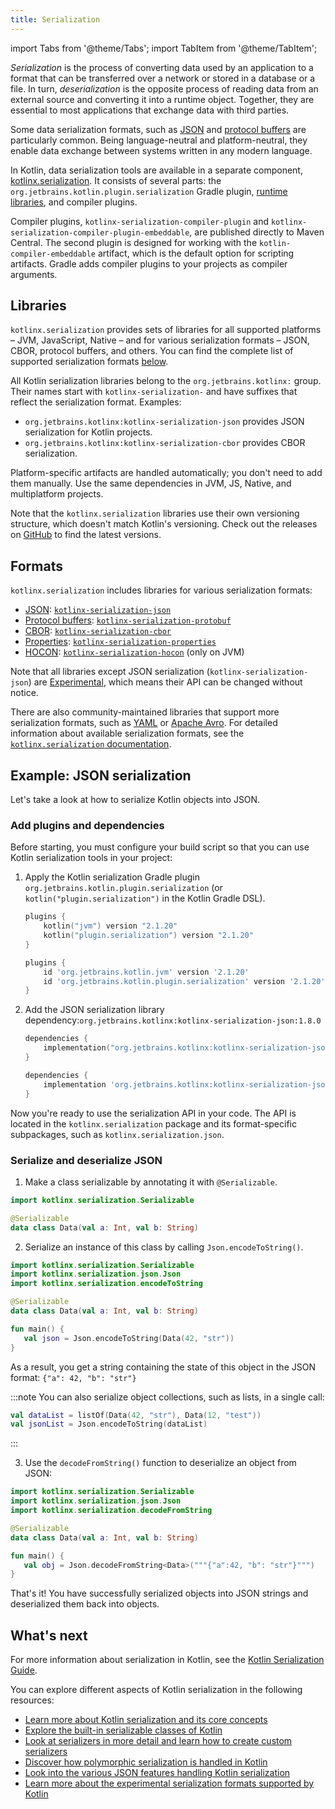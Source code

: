 ```yaml
---
title: Serialization
---
```


import Tabs from '@theme/Tabs';
import TabItem from '@theme/TabItem';




_Serialization_ is the process of converting data used by an application to a format that can be transferred over a network
or stored in a database or a file. In turn, _deserialization_ is the opposite process of reading data from an external source
and converting it into a runtime object. Together, they are essential to most applications that exchange
data with third parties. 

Some data serialization formats, such as [JSON](https://www.json.org/json-en.html) and 
[protocol buffers](https://developers.google.com/protocol-buffers) are particularly common. Being language-neutral and
platform-neutral, they enable data exchange between systems written in any modern language.

In Kotlin, data serialization tools are available in a separate component, [kotlinx.serialization](https://github.com/Kotlin/kotlinx.serialization).
It consists of several parts: the `org.jetbrains.kotlin.plugin.serialization` Gradle plugin, [runtime libraries](#libraries),
and compiler plugins.

Compiler plugins, `kotlinx-serialization-compiler-plugin` and `kotlinx-serialization-compiler-plugin-embeddable`,
are published directly to Maven Central. The second plugin is designed for working with the `kotlin-compiler-embeddable`
artifact, which is the default option for scripting artifacts. Gradle adds compiler plugins to your projects as compiler arguments.

## Libraries

`kotlinx.serialization` provides sets of libraries for all supported platforms – JVM, JavaScript, Native – and for various
serialization formats – JSON, CBOR, protocol buffers, and others. You can find the complete list of supported serialization
formats [below](#formats).

All Kotlin serialization libraries belong to the `org.jetbrains.kotlinx:` group. Their names start with `kotlinx-serialization-`
and have suffixes that reflect the serialization format. Examples:
* `org.jetbrains.kotlinx:kotlinx-serialization-json` provides JSON serialization for Kotlin projects.
* `org.jetbrains.kotlinx:kotlinx-serialization-cbor` provides CBOR serialization.

Platform-specific artifacts are handled automatically; you don't need to add them manually. Use the same dependencies in
JVM, JS, Native, and multiplatform projects.

Note that the `kotlinx.serialization` libraries use their own versioning structure, which doesn't match Kotlin's versioning.
Check out the releases on [GitHub](https://github.com/Kotlin/kotlinx.serialization/releases) to find the latest versions.

## Formats

`kotlinx.serialization` includes libraries for various serialization formats:

* [JSON](https://www.json.org/): [`kotlinx-serialization-json`](https://github.com/Kotlin/kotlinx.serialization/blob/master/formats/README.md#json)
* [Protocol buffers](https://developers.google.com/protocol-buffers): [`kotlinx-serialization-protobuf`](https://github.com/Kotlin/kotlinx.serialization/blob/master/formats/README.md#protobuf)
* [CBOR](https://cbor.io/): [`kotlinx-serialization-cbor`](https://github.com/Kotlin/kotlinx.serialization/blob/master/formats/README.md#cbor)
* [Properties](https://en.wikipedia.org/wiki/.properties): [`kotlinx-serialization-properties`](https://github.com/Kotlin/kotlinx.serialization/blob/master/formats/README.md#properties)
* [HOCON](https://github.com/lightbend/config/blob/master/HOCON.md): [`kotlinx-serialization-hocon`](https://github.com/Kotlin/kotlinx.serialization/blob/master/formats/README.md#hocon) (only on JVM)

Note that all libraries except JSON serialization (`kotlinx-serialization-json`) are [Experimental](components-stability.md),
which means their API can be changed without notice.

There are also community-maintained libraries that support more serialization formats, such as [YAML](https://yaml.org/)
or [Apache Avro](https://avro.apache.org/). For detailed information about available serialization formats, see the 
[`kotlinx.serialization` documentation](https://github.com/Kotlin/kotlinx.serialization/blob/master/formats/README.md).

## Example: JSON serialization

Let's take a look at how to serialize Kotlin objects into JSON.

### Add plugins and dependencies

Before starting, you must configure your build script so that you can use Kotlin serialization tools in your project:

1. Apply the Kotlin serialization Gradle plugin `org.jetbrains.kotlin.plugin.serialization` (or `kotlin("plugin.serialization")`
in the Kotlin Gradle DSL).

    <Tabs groupId="build-script">
    <TabItem value="kotlin" label="Kotlin" default>

    ```kotlin
    plugins {
        kotlin("jvm") version "2.1.20"
        kotlin("plugin.serialization") version "2.1.20"
    }
    ```

    </TabItem>
    <TabItem value="groovy" label="Groovy" default>

    ```groovy
    plugins {
        id 'org.jetbrains.kotlin.jvm' version '2.1.20'
        id 'org.jetbrains.kotlin.plugin.serialization' version '2.1.20'  
    }
    ```

    </TabItem>
    </Tabs>

2. Add the JSON serialization library dependency:`org.jetbrains.kotlinx:kotlinx-serialization-json:1.8.0`

    <Tabs groupId="build-script">
    <TabItem value="kotlin" label="Kotlin" default>

    ```kotlin
    dependencies {
        implementation("org.jetbrains.kotlinx:kotlinx-serialization-json:1.8.0")
    } 
    ```

    </TabItem>
    <TabItem value="groovy" label="Groovy" default>

    ```groovy
    dependencies {
        implementation 'org.jetbrains.kotlinx:kotlinx-serialization-json:1.8.0'
    } 
    ```

    </TabItem>
    </Tabs>

Now you're ready to use the serialization API in your code. The API is located in the `kotlinx.serialization` package
and its format-specific subpackages, such as `kotlinx.serialization.json`.

### Serialize and deserialize JSON

1. Make a class serializable by annotating it with `@Serializable`.

```kotlin
import kotlinx.serialization.Serializable

@Serializable
data class Data(val a: Int, val b: String)
```

2. Serialize an instance of this class by calling `Json.encodeToString()`.

```kotlin
import kotlinx.serialization.Serializable
import kotlinx.serialization.json.Json
import kotlinx.serialization.encodeToString

@Serializable
data class Data(val a: Int, val b: String)

fun main() {
   val json = Json.encodeToString(Data(42, "str"))
}
```

As a result, you get a string containing the state of this object in the JSON format: `{"a": 42, "b": "str"}`

:::note
You can also serialize object collections, such as lists, in a single call:

```kotlin
val dataList = listOf(Data(42, "str"), Data(12, "test"))
val jsonList = Json.encodeToString(dataList)
```

:::

3. Use the `decodeFromString()` function to deserialize an object from JSON:

```kotlin
import kotlinx.serialization.Serializable
import kotlinx.serialization.json.Json
import kotlinx.serialization.decodeFromString

@Serializable
data class Data(val a: Int, val b: String)

fun main() {
   val obj = Json.decodeFromString<Data>("""{"a":42, "b": "str"}""")
}
```

That's it! You have successfully serialized objects into JSON strings and deserialized them back into objects.

## What's next

For more information about serialization in Kotlin, see the [Kotlin Serialization Guide](https://github.com/Kotlin/kotlinx.serialization/blob/master/docs/serialization-guide.md).

You can explore different aspects of Kotlin serialization in the following resources:

* [Learn more about Kotlin serialization and its core concepts](https://github.com/Kotlin/kotlinx.serialization/blob/master/docs/basic-serialization.md)
* [Explore the built-in serializable classes of Kotlin](https://github.com/Kotlin/kotlinx.serialization/blob/master/docs/builtin-classes.md)
* [Look at serializers in more detail and learn how to create custom serializers](https://github.com/Kotlin/kotlinx.serialization/blob/master/docs/serializers.md)
* [Discover how polymorphic serialization is handled in Kotlin](https://github.com/Kotlin/kotlinx.serialization/blob/master/docs/polymorphism.md#open-polymorphism)
* [Look into the various JSON features handling Kotlin serialization](https://github.com/Kotlin/kotlinx.serialization/blob/master/docs/json.md#json-elements)
* [Learn more about the experimental serialization formats supported by Kotlin](https://github.com/Kotlin/kotlinx.serialization/blob/master/docs/formats.md)
